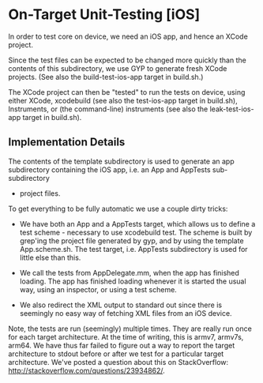 # On-Target Unit-Testing [iOS]

In order to test core on device, we need an iOS app, and hence an XCode
project.

Since the test files can be expected to be changed more quickly than the
contents of this subdirectory, we use GYP to generate fresh XCode projects.
(See also the build-test-ios-app target in build.sh.)

The XCode project can then be "tested" to run the tests on device, using either
XCode, xcodebuild (see also the test-ios-app target in build.sh), Instruments,
or (the command-line) instruments (see also the leak-test-ios-app target in
build.sh).

## Implementation Details

The contents of the template subdirectory is used to generate an app
subdirectory containing the iOS app, i.e. an App and AppTests sub-subdirectory
+ project files.

To get everything to be fully automatic we use a couple dirty tricks:

* We have both an App and a AppTests target, which allows us to define a test
scheme - necessary to use xcodebuild test. The scheme is built by grep'ing the
project file generated by gyp, and by using the template App.scheme.sh. The
test target, i.e. AppTests subdirectory is used for little else than this.

* We call the tests from AppDelegate.mm, when the app has finished
loading. The app has finished loading whenever it is started the usual way,
using an inspector, or using a test scheme.

* We also redirect the XML output to standard out since there is seemingly no
easy way of fetching XML files from an iOS device.

Note, the tests are run (seemingly) multiple times. They are really run once
for each target architecture. At the time of writing, this is armv7, armv7s,
arm64. We have thus far failed to figure out a way to report the target
architecture to stdout before or after we test for a particular target
architecture. We've posted a question about this on StackOverflow:
http://stackoverflow.com/questions/23934862/.
